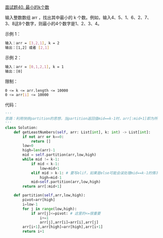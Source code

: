 [面试题40. 最小的k个数](https://leetcode-cn.com/problems/zui-xiao-de-kge-shu-lcof/)

输入整数数组 arr ，找出其中最小的 k 个数。例如，输入4、5、1、6、2、7、3、8这8个数字，则最小的4个数字是1、2、3、4。

示例 1：
```sh
输入：arr = [3,2,1], k = 2
输出：[1,2] 或者 [2,1]
```
示例 2：
```sh
输入：arr = [0,1,2,1], k = 1
输出：[0]
```

限制：
```sh
0 <= k <= arr.length <= 10000
0 <= arr[i] <= 10000
```

代码：
```python
'''
思路：利用快排partition的思想，当partition返回值mid==k-1时，arr[:mid+1]即为所求
'''
class Solution:
    def getLeastNumbers(self, arr: List[int], k: int) -> List[int]:
        if not arr or k==0:
            return []
        low=0
        high=len(arr)-1
        mid = self.partition(arr,low,high)
        while mid != k-1:
            if mid < k-1:
                low=mid+1
            elif mid > k-1: # 要写elif，如果是else可能会误处理mid==k-1的情况
                high=mid-1
            mid=self.partition(arr,low,high)
        return arr[:mid+1]

    def partition(self,arr,low,high):
        pivot=arr[high]
        i=low-1
        for j in range(low,high):
            if arr[j]<=pivot: # 这里的<=很重要
                i+=1
                arr[j],arr[i]=arr[i],arr[j]
        arr[i+1],arr[high]=arr[high],arr[i+1]
        return i+1
```

